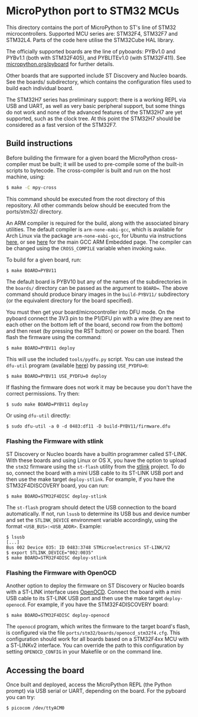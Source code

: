 MicroPython port to STM32 MCUs
==============================

This directory contains the port of MicroPython to ST's line of STM32
microcontrollers.  Supported MCU series are: STM32F4, STM32F7 and STM32L4.
Parts of the code here utilise the STM32Cube HAL library.

The officially supported boards are the line of pyboards: PYBv1.0 and PYBv1.1
(both with STM32F405), and PYBLITEv1.0 (with STM32F411).  See
[micropython.org/pyboard](http://www.micropython.org/pyboard/) for further
details.

Other boards that are supported include ST Discovery and Nucleo boards.
See the boards/ subdirectory, which contains the configuration files used
to build each individual board.

The STM32H7 series has preliminary support: there is a working REPL via
USB and UART, as well as very basic peripheral support, but some things do
not work and none of the advanced features of the STM32H7 are yet supported,
such as the clock tree.  At this point the STM32H7 should be considered as a
fast version of the STM32F7.

Build instructions
------------------

Before building the firmware for a given board the MicroPython cross-compiler
must be built; it will be used to pre-compile some of the built-in scripts to
bytecode.  The cross-compiler is built and run on the host machine, using:
```bash
$ make -C mpy-cross
```
This command should be executed from the root directory of this repository.
All other commands below should be executed from the ports/stm32/ directory.

An ARM compiler is required for the build, along with the associated binary
utilities.  The default compiler is `arm-none-eabi-gcc`, which is available for
Arch Linux via the package `arm-none-eabi-gcc`, for Ubuntu via instructions
[here](https://launchpad.net/~team-gcc-arm-embedded/+archive/ubuntu/ppa), or
see [here](https://launchpad.net/gcc-arm-embedded) for the main GCC ARM
Embedded page.  The compiler can be changed using the `CROSS_COMPILE` variable
when invoking `make`.

To build for a given board, run:

    $ make BOARD=PYBV11

The default board is PYBV10 but any of the names of the subdirectories in the
`boards/` directory can be passed as the argument to `BOARD=`.  The above command
should produce binary images in the `build-PYBV11/` subdirectory (or the
equivalent directory for the board specified).

You must then get your board/microcontroller into DFU mode.  On the pyboard
connect the 3V3 pin to the P1/DFU pin with a wire (they are next to each
other on the bottom left of the board, second row from the bottom) and then
reset (by pressing the RST button) or power on the board.  Then flash the
firmware using the command:

    $ make BOARD=PYBV11 deploy

This will use the included `tools/pydfu.py` script.  You can use instead the
`dfu-util` program (available [here](http://dfu-util.sourceforge.net/)) by
passing `USE_PYDFU=0`:

    $ make BOARD=PYBV11 USE_PYDFU=0 deploy

If flashing the firmware does not work it may be because you don't have the
correct permissions.  Try then:

    $ sudo make BOARD=PYBV11 deploy

Or using `dfu-util` directly:

    $ sudo dfu-util -a 0 -d 0483:df11 -D build-PYBV11/firmware.dfu


### Flashing the Firmware with stlink

ST Discovery or Nucleo boards have a builtin programmer called ST-LINK. With
these boards and using Linux or OS X, you have the option to upload the
`stm32` firmware using the `st-flash` utility from the
[stlink](https://github.com/texane/stlink) project. To do so, connect the board
with a mini USB cable to its ST-LINK USB port and then use the make target
`deploy-stlink`. For example, if you have the STM32F4DISCOVERY board, you can
run:

    $ make BOARD=STM32F4DISC deploy-stlink

The `st-flash` program should detect the USB connection to the board
automatically. If not, run `lsusb` to determine its USB bus and device number
and set the `STLINK_DEVICE` environment variable accordingly, using the format
`<USB_BUS>:<USB_ADDR>`. Example:

    $ lsusb
    [...]
    Bus 002 Device 035: ID 0483:3748 STMicroelectronics ST-LINK/V2
    $ export STLINK_DEVICE="002:0035"
    $ make BOARD=STM32F4DISC deploy-stlink


### Flashing the Firmware with OpenOCD

Another option to deploy the firmware on ST Discovery or Nucleo boards with a
ST-LINK interface uses [OpenOCD](http://openocd.org/). Connect the board with
a mini USB cable to its ST-LINK USB port and then use the make target
`deploy-openocd`. For example, if you have the STM32F4DISCOVERY board:

    $ make BOARD=STM32F4DISC deploy-openocd

The `openocd` program, which writes the firmware to the target board's flash,
is configured via the file `ports/stm32/boards/openocd_stm32f4.cfg`. This
configuration should work for all boards based on a STM32F4xx MCU with a
ST-LINKv2 interface. You can override the path to this configuration by setting
`OPENOCD_CONFIG` in your Makefile or on the command line.

Accessing the board
-------------------

Once built and deployed, access the MicroPython REPL (the Python prompt) via USB
serial or UART, depending on the board.  For the pyboard you can try:

    $ picocom /dev/ttyACM0
